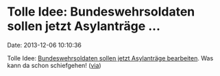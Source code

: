 Tolle Idee: Bundeswehrsoldaten sollen jetzt Asylanträge \...
============================================================

Date: 2013-12-06 10:10:36

Tolle Idee: [Bundeswehrsoldaten sollen jetzt Asylanträge
bearbeiten](http://augengeradeaus.net/2013/12/bundeswehr-schickt-soldaten-in-die-asyl-amter/).
Was kann da schon schiefgehen!
([via](http://www.zeit.de/gesellschaft/zeitgeschehen/2013-12/bundeswehr-fluechtlinge-asyl))
